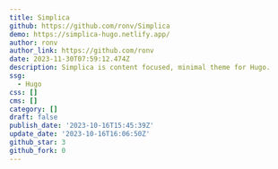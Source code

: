 ```yaml
---
title: Simplica
github: https://github.com/ronv/Simplica
demo: https://simplica-hugo.netlify.app/
author: ronv
author_link: https://github.com/ronv
date: 2023-11-30T07:59:12.474Z
description: Simplica is content focused, minimal theme for Hugo.
ssg:
  - Hugo
css: []
cms: []
category: []
draft: false
publish_date: '2023-10-16T15:45:39Z'
update_date: '2023-10-16T16:06:50Z'
github_star: 3
github_fork: 0
---
```

